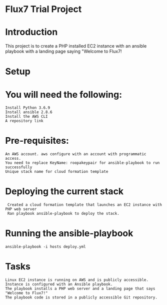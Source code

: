 # Flux7 Trial Project

# Introduction
   This project is to create a PHP installed EC2 instance with an ansible playbook with a landing  page saying "Welcome to Flux7!

# Setup

# You will need the following:

    Install Python 3.6.9
    Install ansible 2.8.6
    Install the AWS CLI  
    A repository link

# Pre-requisites:
    
    An AWS account. aws configure with an account with programmatic access. 
    You need to replace KeyName: roopakeypair for ansible-playbook to run successfully
    Unique stack name for cloud formation template


# Deploying the current stack

     Created a cloud formation template that launches an EC2 instance with PHP web server
     Ran playbook ansible-playbook to deploy the stack.


# Running the ansible-playbook

    ansible-playbook -i hosts deploy.yml

# Tasks

    Linux EC2 instance is running on AWS and is publicly accessible.
    Instance is configured with an Ansible playbook.
    The playbook installs a PHP web server and a landing page that says "Welcome to Flux7!"
    The playbook code is stored in a publicly accessible Git repository.
